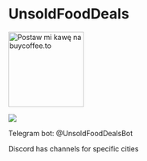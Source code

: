# UnsoldFoodDeals
<a href="https://buycoffee.to/pjamroziak" target="_blank"><img src="https://buycoffee.to/btn/buycoffeeto-btn-primary-outline.svg" style="width: 150px" alt="Postaw mi kawę na buycoffee.to"></a>

[![](https://dcbadge.vercel.app/api/server/PhGRc8Js6T)](https://discord.gg/PhGRc8Js6T)

Telegram bot: @UnsoldFoodDealsBot

Discord has channels for specific cities
